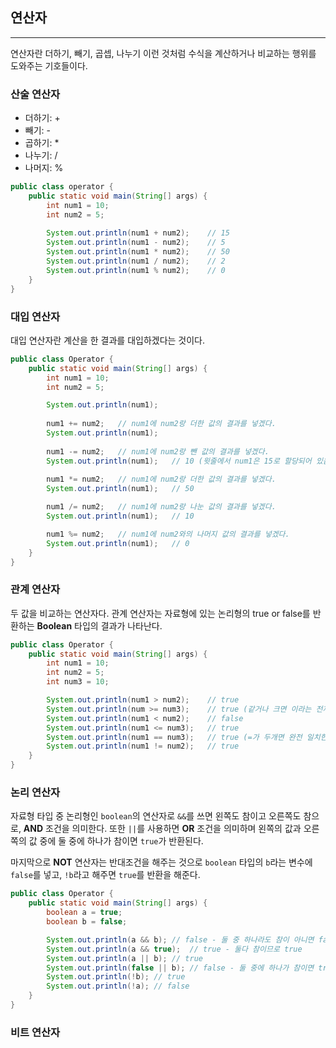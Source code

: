 ## 연산자

---

연산자란 더하기, 빼기, 곱셉, 나누기 이런 것처럼 수식을 계산하거나 비교하는 행위를 도와주는 기호들이다.

### 산술 연산자

- 더하기: +
- 빼기: -
- 곱하기: *
- 나누기: /
- 나머지: %

```java
public class operator {
    public static void main(String[] args) {
        int num1 = 10;
        int num2 = 5;
        
        System.out.println(num1 + num2);    // 15
        System.out.println(num1 - num2);    // 5
        System.out.println(num1 * num2);    // 50
        System.out.println(num1 / num2);    // 2
        System.out.println(num1 % num2);    // 0
    }
}
```

### 대입 연산자

대입 연산자란 계산을 한 결과를 대입하겠다는 것이다.

```java
public class Operator {
    public static void main(String[] args) {
        int num1 = 10;
        int num2 = 5;

        System.out.println(num1);
        
        num1 += num2;   // num1에 num2랑 더한 값의 결과를 넣겠다.
        System.out.println(num1);
        
        num1 -= num2;   // num1에 num2랑 뺀 값의 결과를 넣겠다.
        System.out.println(num1);   // 10 (윗줄에서 num1은 15로 할당되어 있음.)
        
        num1 *= num2;   // num1에 num2랑 더한 값의 결과를 넣겠다.
        System.out.println(num1);   // 50

        num1 /= num2;   // num1에 num2랑 나눈 값의 결과를 넣겠다.
        System.out.println(num1);   // 10

        num1 %= num2;   // num1에 num2와의 나머지 값의 결과를 넣겠다.
        System.out.println(num1);   // 0
    }
}
```

### 관계 연산자

두 값을 비교하는 연산자다. 관계 연산자는 자료형에 있는 논리형의 true or false를 반환하는 **Boolean** 타입의 결과가 나타난다.

```java
public class Operator {
    public static void main(String[] args) {
        int num1 = 10;
        int num2 = 5;
        int num3 = 10;

        System.out.println(num1 > num2);    // true
        System.out.println(num >= num3);    // true (같거나 크면 이라는 전제에 같기 때문에 true를 반환)
        System.out.println(num1 < num2);    // false
        System.out.println(num1 <= num3);   // true
        System.out.println(num1 == num3);   // true (=가 두개면 완전 일치한지 체크. JS에서는 type까지 완전 일치한지 체크하려면 ===)
        System.out.println(num1 != num2);   // true
    }
}
```

### 논리 연산자

자료형 타입 중 논리형인 `boolean`의 연산자로 `&&`를 쓰면 왼쪽도 참이고 오른쪽도 참으로, **AND** 조건을 의미한다. 또한 `||`를 사용하면 **OR**
조건을 의미하며 왼쪽의 값과 오른쪽의 값 중에 둘 중에 하나가 참이면 `true`가 반환된다.

마지막으로 **NOT** 연산자는 반대조건을 해주는 것으로 `boolean` 타입의 `b`라는 변수에 `false`를 넣고, `!b`라고 해주면 `true`를 반환을 해준다.

```java
public class Operator {
    public static void main(String[] args) {
        boolean a = true;
        boolean b = false;

        System.out.println(a && b); // false - 둘 중 하나라도 참이 아니면 false (b는 false이므로 참이 아님.)
        System.out.println(a && true);  // true - 둘다 참이므로 true
        System.out.println(a || b); // true
        System.out.println(false || b); // false - 둘 중에 하나가 참이면 true인데 둘다 false이기 때문에 false
        System.out.println(!b); // true
        System.out.println(!a); // false
    }
}
```

### 비트 연산자
